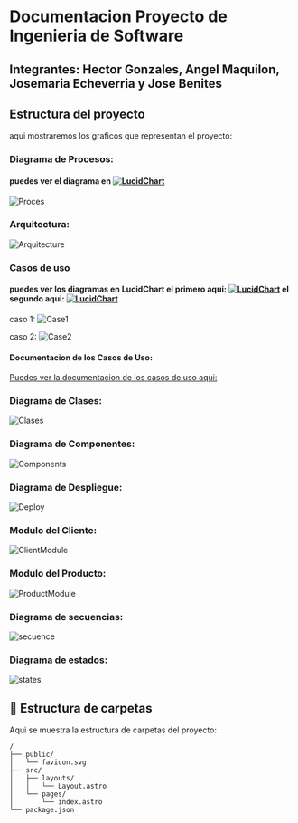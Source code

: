 # Documentacion Proyecto de Ingenieria de Software
## Integrantes: Hector Gonzales, Angel Maquilon, Josemaria Echeverria y Jose Benites

## Estructura del proyecto
aqui mostraremos los graficos que representan el proyecto:


### Diagrama de Procesos: 
#### puedes ver el diagrama en [![LucidChart](https://cdn-cashy-static-assets.lucidchart.com/lucid/logos/lucidchart.svg)](https://lucid.app/lucidchart/4120330b-bb6f-4a15-b8cc-f2b79ba87c6b/edit?viewport_loc=-485%2C133%2C3928%2C1744%2C0_0&invitationId=inv_466f33f0-9960-4705-b27d-acd4a4a368a8)

![Proces](https://github.com/JosBenites23/ProyectoIs/blob/main/Diagramas%20UML%20Proyecto/Proceso%20cliente.png)

### Arquitectura:
![Arquitecture](https://github.com/JosBenites23/ProyectoIs/blob/main/Diagramas%20UML%20Proyecto/diagrama_arquitectura.png)

### Casos de uso
#### puedes ver los diagramas en LucidChart el primero aqui: [![LucidChart](https://cdn-cashy-static-assets.lucidchart.com/lucid/logos/lucidchart.svg)](https://lucid.app/lucidchart/1a160f0c-97d4-407c-bf7b-cce763a17a50/edit?viewport_loc=-596%2C-82%2C2946%2C1308%2C.Q4MUjXso07N&invitationId=inv_34048268-465a-4f7b-8761-a1cb317fd7d3) el segundo aqui: [![LucidChart](https://cdn-cashy-static-assets.lucidchart.com/lucid/logos/lucidchart.svg)](https://lucid.app/lucidchart/6339b187-73e0-47e0-ab19-2bcff4a2ec8d/edit?viewport_loc=-211%2C13%2C1964%2C872%2C.Q4MUjXso07N&invitationId=inv_1984d9e8-9395-472b-a456-4de593b4ee2c)

caso 1:
![Case1](https://github.com/JosBenites23/ProyectoIs/blob/main/Diagramas%20UML%20Proyecto/Diagrama%20de%20caso%20de%20uso.png)

caso 2:
![Case2](https://github.com/JosBenites23/ProyectoIs/blob/main/Diagramas%20UML%20Proyecto/Diagrama%20de%20caso%20de%20uso%20(1).png)

#### Documentacion de los Casos de Uso:
[Puedes ver la documentacion de los casos de uso aqui: ](https://docs.google.com/document/d/1OJ_3gKjKhFcdJ-JPGbnOVIQPWgkNZEAAN460cTcZDJU/edit?usp=sharing)

### Diagrama de Clases:
![Clases](https://github.com/JosBenites23/ProyectoIs/blob/main/Diagramas%20UML%20Proyecto/Diagrama_Clases_new.png)

### Diagrama de Componentes:
![Components](https://github.com/JosBenites23/ProyectoIs/blob/main/Diagramas%20UML%20Proyecto/Diagrama_Componentes_new.png)

### Diagrama de Despliegue:
![Deploy](https://github.com/JosBenites23/ProyectoIs/blob/main/Diagramas%20UML%20Proyecto/diagrama_despliegue.png)

### Modulo del Cliente:
![ClientModule](https://github.com/JosBenites23/ProyectoIs/blob/main/Diagramas%20UML%20Proyecto/modulo_cliente.png)

### Modulo del Producto:
![ProductModule](https://github.com/JosBenites23/ProyectoIs/blob/main/Diagramas%20UML%20Proyecto/modulo_producto.png)

### Diagrama de secuencias:
![secuence](https://github.com/JosBenites23/ProyectoIs/blob/main/Diagramas%20UML%20Proyecto/diagrama%20de%20secuenciaa.png)

### Diagrama de estados:
![states](https://github.com/JosBenites23/ProyectoIs/blob/main/Diagramas%20UML%20Proyecto/diagrama%20de%20estado.png)

## 🚀 Estructura de carpetas

Aqui se muestra la estructura de carpetas del proyecto:

```text
/
├── public/
│   └── favicon.svg
├── src/
│   ├── layouts/
│   │   └── Layout.astro
│   └── pages/
│       └── index.astro
└── package.json
```

<!-- ## 🧞 Commandos utilizados

All commands are run from the root of the project, from a terminal:

| Command                   | Action                                           |
| :------------------------ | :----------------------------------------------- |
| `npm install`             | Installs dependencies                            |
| `npm run dev`             | Starts local dev server at `localhost:4321`      |
| `npm run build`           | Build your production site to `./dist/`          |
| `npm run preview`         | Preview your build locally, before deploying     |
| `npm run astro ...`       | Run CLI commands like `astro add`, `astro check` |
| `npm run astro -- --help` | Get help using the Astro CLI                     |

## 👀 Want to learn more?

Feel free to check [our documentation](https://docs.astro.build) or jump into our [Discord server](https://astro.build/chat). -->
